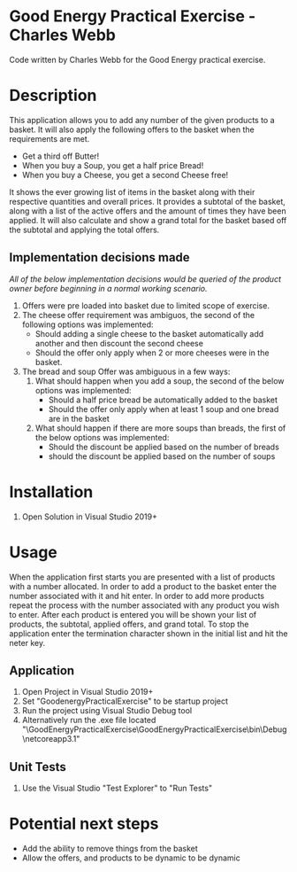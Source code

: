 ﻿# Good Energy Practical Exercise - Charles Webb
Code written by Charles Webb for the Good Energy practical exercise.

# Description
This application allows you to add any number of the given products to a basket. It will also apply the following offers to the basket when the requirements are met. 
- Get a third off Butter!
- When you buy a Soup, you get a half price Bread!
- When you buy a Cheese, you get a second Cheese free!

It shows the ever growing list of items in the basket along with their respective quantities and overall prices. It provides a subtotal of the basket, along with a list of the active offers and the amount of times they have been applied. It will also calculate and show a grand total for the basket based off the subtotal and applying the total offers.

## Implementation decisions made
*All of the below implementation decisions would be queried of the product owner before beginning in a normal working scenario.*

1.  Offers were pre loaded into basket due to limited scope of exercise.
2. The cheese offer requirement was ambiguos, the second of the following options was implemented:
    - Should adding a single cheese to the basket automatically add another and then discount the second cheese
    - Should the offer only apply when 2 or more cheeses were in the basket.
3. The bread and soup Offer was ambiguous in a few ways:
    1. What should happen when you add a soup, the second of the below options was implemented:
        - Should a half price bread be automatically added to the basket
        - Should the offer only apply when at least 1 soup and one bread are in the basket
    2. What should happen if there are more soups than breads, the first of the below options was implemented:
        - Should the discount be applied based on the number of breads
        - should the discount be applied based on the number of soups

# Installation
1. Open Solution in Visual Studio 2019+

# Usage
When the application first starts you are presented with a list of products with a number allocated. In order to add a product to the basket enter the number associated with it and hit enter. In order to add more products repeat the process with the number associated with any product you wish to enter. After each product is entered you will be shown your list of products, the subtotal, applied offers, and grand total. To stop the application enter the termination character shown in the initial list and hit the neter key.

## Application
1. Open Project in Visual Studio 2019+
2. Set "GoodenergyPracticalExercise" to be startup project
3. Run the project using Visual Studio Debug tool
4. Alternatively run the .exe file located "\GoodEnergyPracticalExercise\GoodEnergyPracticalExercise\bin\Debug\netcoreapp3.1"

## Unit Tests
1. Use the Visual Studio "Test Explorer" to "Run Tests"

# Potential next steps
- Add the ability to remove things from the basket
- Allow the offers, and products to be dynamic to be dynamic